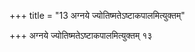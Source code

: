 +++
title = "13 अग्नये ज्योतिष्मतेऽष्टाकपालमित्युक्तम्"

+++
अग्नये ज्योतिष्मतेऽष्टाकपालमित्युक्तम् १३
